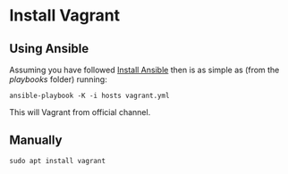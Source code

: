 # Install Vagrant

## Using Ansible

Assuming you have followed [Install Ansible](install-ansible.md) then is as simple as (from the _playbooks_ folder) running:

```shell
ansible-playbook -K -i hosts vagrant.yml
```

This will Vagrant from official channel.

## Manually

```shell
sudo apt install vagrant
```
